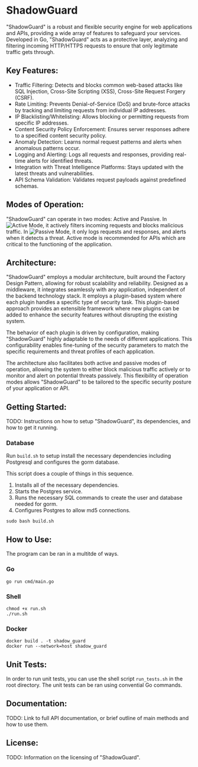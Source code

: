 # ShadowGuard

"ShadowGuard" is a robust and flexible security engine for web applications and APIs, providing a wide array of features to safeguard your services. Developed in Go, "ShadowGuard" acts as a protective layer, analyzing and filtering incoming HTTP/HTTPS requests to ensure that only legitimate traffic gets through.

## Key Features:
- Traffic Filtering: Detects and blocks common web-based attacks like SQL Injection, Cross-Site Scripting (XSS), Cross-Site Request Forgery (CSRF).
- Rate Limiting: Prevents Denial-of-Service (DoS) and brute-force attacks by tracking and limiting requests from individual IP addresses.
- IP Blacklisting/Whitelisting: Allows blocking or permitting requests from specific IP addresses.
- Content Security Policy Enforcement: Ensures server responses adhere to a specified content security policy.
- Anomaly Detection: Learns normal request patterns and alerts when anomalous patterns occur.
- Logging and Alerting: Logs all requests and responses, providing real-time alerts for identified threats.
- Integration with Threat Intelligence Platforms: Stays updated with the latest threats and vulnerabilities.
- API Schema Validation: Validates request payloads against predefined schemas.

## Modes of Operation:
"ShadowGuard" can operate in two modes: Active and Passive. In ![Active Mode](https://img.shields.io/badge/ACTIVE_MODE-FF0000), it actively filters incoming requests and blocks malicious traffic. In ![Passive Mode](https://img.shields.io/badge/PASSIVE_MODE-8A2BE2), it only logs requests and responses, and alerts when it detects a threat. Active mode is recommended for APIs which are critical to the functioning of the application.

## Architecture:
"ShadowGuard" employs a modular architecture, built around the Factory Design Pattern, allowing for robust scalability and reliability. Designed as a middleware, it integrates seamlessly with any application, independent of the backend technology stack. It employs a plugin-based system where each plugin handles a specific type of security task. This plugin-based approach provides an extensible framework where new plugins can be added to enhance the security features without disrupting the existing system.

The behavior of each plugin is driven by configuration, making "ShadowGuard" highly adaptable to the needs of different applications. This configurability enables fine-tuning of the security parameters to match the specific requirements and threat profiles of each application.

The architecture also facilitates both active and passive modes of operation, allowing the system to either block malicious traffic actively or to monitor and alert on potential threats passively. This flexibility of operation modes allows "ShadowGuard" to be tailored to the specific security posture of your application or API.

## Getting Started:
TODO: Instructions on how to setup "ShadowGuard", its dependencies, and how to get it running.

### Database
Run `build.sh` to setup install the necessary dependencies including Postgresql and configures the gorm database.

This script does a couple of things in this sequence.
1. Installs all of the necessary dependencies.
2. Starts the Postgres service.
3. Runs the necessary SQL commands to create the user and database needed for gorm.
4. Configures Postgres to allow md5 connections.

```shell
sudo bash build.sh
```

## How to Use:
The program can be ran in a multitde of ways.

### Go
```shell
go run cmd/main.go
```

### Shell
```shell
chmod +x run.sh
./run.sh
```

### Docker
```shell
docker build . -t shadow_guard 
docker run --network=host shadow_guard
```

## Unit Tests:

In order to run unit tests, you can use the shell script `run_tests.sh` in the root directory. The unit tests can be ran using convential Go commands.

## Documentation:
TODO: Link to full API documentation, or brief outline of main methods and how to use them.

## License:
TODO: Information on the licensing of "ShadowGuard".
